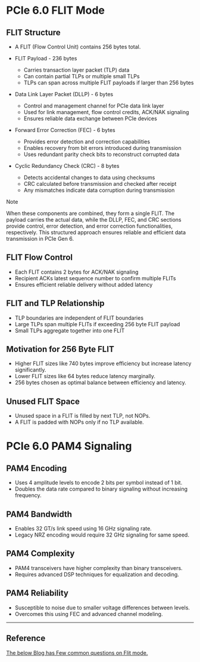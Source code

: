 # PCIe 6.0 FLIT Mode

## FLIT Structure

- A FLIT (Flow Control Unit) contains 256 bytes total.
  
- FLIT Payload - 236 bytes
    - Carries transaction layer packet (TLP) data
    - Can contain partial TLPs or multiple small TLPs
    - TLPs can span across multiple FLIT payloads if larger than 256 bytes

- Data Link Layer Packet (DLLP) - 6 bytes
    - Control and management channel for PCIe data link layer
    - Used for link management, flow control credits, ACK/NAK signaling
    - Ensures reliable data exchange between PCIe devices

- Forward Error Correction (FEC) - 6 bytes
    - Provides error detection and correction capabilities
    - Enables recovery from bit errors introduced during transmission
    - Uses redundant parity check bits to reconstruct corrupted data

- Cyclic Redundancy Check (CRC) - 8 bytes
    - Detects accidental changes to data using checksums
    - CRC calculated before transmission and checked after receipt
    - Any mismatches indicate data corruption during transmission

> [!NOTE]
> When these components are combined, they form a single FLIT. The payload carries the actual data, while the DLLP, FEC, and CRC sections provide control, error detection, and error correction functionalities, respectively. This structured approach ensures reliable and efficient data transmission in PCIe Gen 6.

## FLIT Flow Control

- Each FLIT contains 2 bytes for ACK/NAK signaling
- Recipient ACKs latest sequence number to confirm multiple FLITs
- Ensures efficient reliable delivery without added latency

## FLIT and TLP Relationship

- TLP boundaries are independent of FLIT boundaries
- Large TLPs span multiple FLITs if exceeding 256 byte FLIT payload
- Small TLPs aggregate together into one FLIT

## Motivation for 256 Byte FLIT

- Higher FLIT sizes like 740 bytes improve efficiency but increase latency significantly.
- Lower FLIT sizes like 64 bytes reduce latency marginally.
- 256 bytes chosen as optimal balance between efficiency and latency.

## Unused FLIT Space

- Unused space in a FLIT is filled by next TLP, not NOPs.
- A FLIT is padded with NOPs only if no TLP available.

# PCIe 6.0 PAM4 Signaling

## PAM4 Encoding

- Uses 4 amplitude levels to encode 2 bits per symbol instead of 1 bit.
- Doubles the data rate compared to binary signaling without increasing frequency.

## PAM4 Bandwidth

- Enables 32 GT/s link speed using 16 GHz signaling rate.
- Legacy NRZ encoding would require 32 GHz signaling for same speed.

## PAM4 Complexity

- PAM4 transceivers have higher complexity than binary transceivers.
- Requires advanced DSP techniques for equalization and decoding.

## PAM4 Reliability

- Susceptible to noise due to smaller voltage differences between levels.
- Overcomes this using FEC and advanced channel modeling.


-----
## Reference

[The below Blog has Few common questions on Flit mode.](https://pcisig.com/blog/pcie%C2%AE-60-specification-webinar-qa-deeper-dive-flit-mode-pam4-and-forward-error-correction-fec)